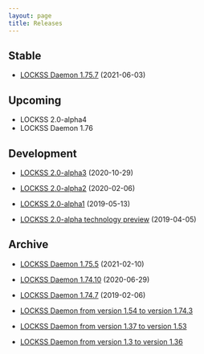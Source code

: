 ```yaml
---
layout: page
title: Releases
---
```


## Stable

*   [LOCKSS Daemon 1.75.7](https://github.com/lockss/lockss-daemon/releases/tag/release-candidate_1-75-b7) (2021-06-03)

## Upcoming

*   LOCKSS 2.0-alpha4
*   LOCKSS Daemon 1.76

## Development

*   [LOCKSS 2.0-alpha3](https://lockss.readthedocs.io/projects/manual/en/2.0-alpha3/) (2020-10-29)

*   [LOCKSS 2.0-alpha2](https://lockss.readthedocs.io/projects/manual/en/2.0-alpha2/) (2020-02-06)

*   [LOCKSS 2.0-alpha1](https://lockss.readthedocs.io/projects/manual/en/2.0-alpha1/) (2019-05-13)

*   [LOCKSS 2.0-alpha technology preview](https://lockss.readthedocs.io/projects/manual/en/2.0-alpha-preview/) (2019-04-05)

## Archive

*   [LOCKSS Daemon 1.75.5](https://github.com/lockss/lockss-daemon/releases/tag/release-candidate_1-75-b5) (2021-02-10)

*   [LOCKSS Daemon 1.74.10](https://github.com/lockss/lockss-daemon/releases/tag/release-candidate_1-74-b10) (2020-06-29)

*   [LOCKSS Daemon 1.74.7](https://github.com/lockss/lockss-daemon/releases/tag/release-candidate_1-74-b7) (2019-02-06)

*   [LOCKSS Daemon from version 1.54 to version 1.74.3](https://web.stanford.edu/group/lockss/documentation/Daemon_Release_Notes_1.54-1.74.3.pdf)

*   [LOCKSS Daemon from version 1.37 to version 1.53](https://web.stanford.edu/group/lockss/documentation/Daemon_Release_Notes_1.37-1.53.pdf)

*   [LOCKSS Daemon from version 1.3 to version 1.36](https://web.stanford.edu/group/lockss/documentation/Daemon_Release_Notes_1.3-1.36.pdf)
